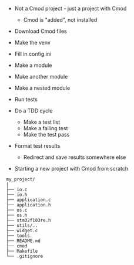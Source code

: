   - Not a Cmod project - just a project with Cmod
    - Cmod is "added", not installed
  - Download Cmod files
  - Make the venv
  - Fill in config.ini
  - Make a module
  - Make another module
  - Make a nested module
  - Run tests
  - Do a TDD cycle
    - Make a test list
    - Make a failing test
    - Make the test pass
  - Format test results
    - Redirect and save results somewhere else

- Starting a new project with Cmod from scratch

```
my_project/
|
├── io.c
├── io.h
├── application.c
├── application.h
├── os.c
├── os.h
├── stm32f103re.h
├── utils/..
├── widget.c
├── tools
├── README.md
├── cmod
├── Makefile
└── .gitignore
```

